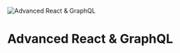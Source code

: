 ![Advanced React & GraphQL](https://advancedreact.com/images/ARG/arg-facebook-share.png)

# Advanced React & GraphQL




